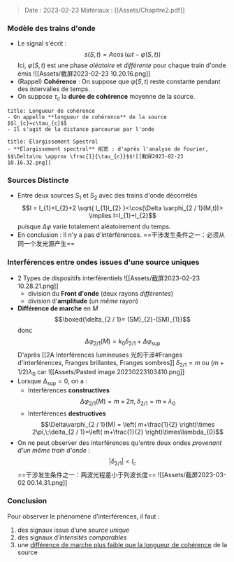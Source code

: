 
> Date : 2023-02-23 Matériaux : [[Assets/Chapitre2.pdf]]
### Modèle des trains d'onde
- Le signal s'écrit : $$s(S,t)=A\cos(\omega t-\varphi(S,t))$$Ici, $\varphi(S,t)$ est une phase *aléatoire* et *différente* pour chaque train d'onde émis ![[Assets/截屏2023-02-23 10.20.16.png]]
- (Rappel) **Cohérence** : On suppose que $\varphi(S,t)$ reste constante pendant des intervalles de temps.
- On suppose $\tau_{c}$ la **durée de cohérence** moyenne de la source.
```ad-note
title: Longueur de cohérence
- On appelle **longueur de cohérence** de la source $$l_{c}=c\tau_{c}$$
- Il s'agit de la distance parcourue par l'onde
```

```ad-note
title: Élargissement Spectral
- **Élargissement spectral** 拓宽 : d'après l'analyse de Fourier, $$\Delta\nu \approx \frac{1}{\tau_{c}}$$![[截屏2023-02-23 10.16.32.png]]
```

### Sources Distincte
- Entre deux sources $S_{1}$ et $S_{2}$ avec des trains d'onde décorrélés $$I = I_{1}+I_{2}+2 \sqrt{ I_{1}I_{2} }<\cos(\Delta \varphi_{2 / 1}(M,t))> \implies I=I_{1}+I_{2}$$ puisque $\Delta \varphi$ varie totalement aléatoirement du temps.
- En conclusion : Il n'y a pas d'intérférences.
==干涉发生条件之一：必须从同一个发光源产生==
### Interférences entre ondes issues d'une source uniques
- 2 Types de dispositifs interférentiels ![[Assets/截屏2023-02-23 10.28.21.png]]
	- division du **Front d'onde** (deux rayons *différentes*)
	- division d'**amplitude** (un *même* rayon) 
- **Différence de marche** en $M$ $$\boxed{\delta_{2 / 1}= (SM)_{2}-(SM)_{1}}$$donc $$\Delta \varphi_{2 / 1}(M) = k_{0} \delta_{2 / 1} + \Delta \varphi_{\text{sup}}$$D'après [[2A Interférences lumineuses 光的干涉#Franges d'interférences, Franges brillantes, Franges sombres]] $\delta_{2 / 1} = m \text{ ou } (m+ 1 / 2) \lambda_{0}$ car ![[Assets/Pasted image 20230223103410.png]]
- Lorsque $\Delta_{\text{sup}}=0$, on a :
	- Interférences **constructives** $$\Delta \varphi_{2 / 1}(M) = m\times 2\pi,\;\delta_{2 / 1} = m \times\lambda_{0}$$
	- Interférences **destructives** $$\Delta\varphi_{2 / 1}(M) = \left( m+\frac{1}{2} \right)\times 2\pi,\;\delta_{2 / 1}=\left( m+\frac{1}{2} \right)\times\lambda_{0}$$
- On ne peut observer des interférences qu'entre deux ondes *provenant d'un même train d'onde* : $$|\delta_{2 / 1}| <l_{c}$$==干涉发生条件之一：两波光程差小于列波长度==
![[Assets/截屏2023-03-02 00.14.31.png]]
### Conclusion

Pour observer le phénomène d'interférences, il faut : 
1. des signaux issus d’une *source unique*
2. des signaux d’*intensités comparables* 
3. une <u>différence de marche plus faible que la longueur de cohérence</u> de la source